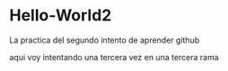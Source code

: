 # Hello-World2
La practica del segundo intento de aprender github



aqui voy intentando una tercera vez en una tercera rama
